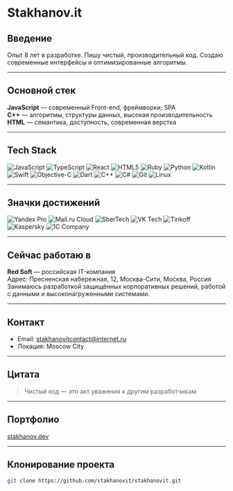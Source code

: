 # Stakhanov.it

## Введение

Опыт 8 лет в разработке. Пишу чистый, производительный код. Создаю современные интерфейсы и оптимизированные алгоритмы.

---

## Основной стек

**JavaScript** — современный Front-end, фреймворки, SPA  
**C++** — алгоритмы, структуры данных, высокая производительность  
**HTML** — семантика, доступность, современная верстка

---

## Tech Stack

![JavaScript](https://img.shields.io/badge/JavaScript-23272A?style=for-the-badge&logo=javascript&logoColor=F7DF1E)
![TypeScript](https://img.shields.io/badge/TypeScript-23272A?style=for-the-badge&logo=typescript&logoColor=3178C6)
![React](https://img.shields.io/badge/React-23272A?style=for-the-badge&logo=react&logoColor=61DAFB)
![HTML5](https://img.shields.io/badge/HTML5-23272A?style=for-the-badge&logo=html5&logoColor=E34F26)
![Ruby](https://img.shields.io/badge/Ruby-23272A?style=for-the-badge&logo=ruby&logoColor=CC342D)
![Python](https://img.shields.io/badge/Python-23272A?style=for-the-badge&logo=python&logoColor=3776AB)
![Kotlin](https://img.shields.io/badge/Kotlin-23272A?style=for-the-badge&logo=kotlin&logoColor=7F52FF)
![Swift](https://img.shields.io/badge/Swift-23272A?style=for-the-badge&logo=swift&logoColor=FA7343)
![Objective-C](https://img.shields.io/badge/Objective--C-23272A?style=for-the-badge&logo=apple&logoColor=white)
![Dart](https://img.shields.io/badge/Dart-23272A?style=for-the-badge&logo=dart&logoColor=0175C2)
![C++](https://img.shields.io/badge/C++-23272A?style=for-the-badge&logo=c%2B%2B&logoColor=00599C)
![C#](https://img.shields.io/badge/C%23-23272A?style=for-the-badge&logo=csharp&logoColor=239120)
![Git](https://img.shields.io/badge/Git-23272A?style=for-the-badge&logo=git&logoColor=F05032)
![Linux](https://img.shields.io/badge/Linux-23272A?style=for-the-badge&logo=linux&logoColor=FCC624)

---

## Значки достижений

<!-- Достижения от реальных российских IT-компаний, стилизованы как бейджи shields.io -->

![Yandex Pro](https://img.shields.io/badge/Yandex%20Pro-Эксперт%20Backend-23272A?style=for-the-badge&logo=yandex&logoColor=ff0000)
![Mail.ru Cloud](https://img.shields.io/badge/Mail.ru%20Cloud-Архитектор%20облака-23272A?style=for-the-badge&logo=mail.ru&logoColor=0082ff)
![SberTech](https://img.shields.io/badge/SberTech-Безопасный%20DevOps-23272A?style=for-the-badge&logo=sberbank&logoColor=77bc1f)
![VK Tech](https://img.shields.io/badge/VK%20Tech-Мобильный%20инноватор-23272A?style=for-the-badge&logo=vk&logoColor=4680c2)
![Tinkoff](https://img.shields.io/badge/Tinkoff-Финтех%20инженер-23272A?style=for-the-badge&logo=tinkoff-bank&logoColor=ffdd2d)
![Kaspersky](https://img.shields.io/badge/Kaspersky-Участник%20кибербезопасности-23272A?style=for-the-badge&logo=kaspersky&logoColor=009900)
![1C Company](https://img.shields.io/badge/1C%20Company-Автоматизация%20бизнеса-23272A?style=for-the-badge&logo=1c&logoColor=fed500)

---

## Сейчас работаю в

**Red Soft** — российская IT-компания  
Адрес: Пресненская набережная, 12, Москва-Сити, Москва, Россия  
Занимаюсь разработкой защищённых корпоративных решений, работой с данными и высоконагруженными системами.

---

## Контакт

- Email: stakhanovitcontact@internet.ru
- Локация: Moscow City

---

## Цитата

> Чистый код — это акт уважения к другим разработчикам

---

## Портфолио

[stakhanov.dev](https://stakhanov.dev)

---

## Клонирование проекта

```sh
git clone https://github.com/stakhanovit/stakhanovit.git
```
